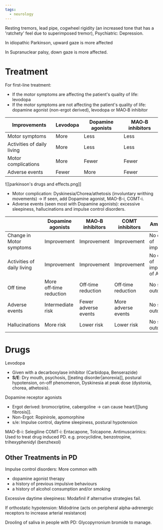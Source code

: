 ```yaml
---
tags:
  - neurology
---
```

Resting tremors, lead pipe, cogwheel rigidity (an increased tone that has a 'ratchety' feel due to superimposed tremor), Psychiatric: Depression.

In idiopathic Parkinson, upward gaze is more affected

In Supranuclear palsy, down gaze is more affected.

# Treatment
For first-line treatment:
- If the motor symptoms are affecting the patient's quality of life: levodopa
- If the motor symptoms are not affecting the patient's quality of life: dopamine agonist (non-ergot derived), levodopa or MAO‑B inhibitor

| Improvements               | Levodopa | Dopamine agonists | MAO‑B inhibitors |
| -------------------------- | -------- | ----------------- | ---------------- |
| Motor symptoms             | More     | Less              | Less             |
| Activities of daily living | More     | Less              | Less             |
| Motor complications        | More     | Fewer             | Fewer            |
| Adverse events             | Fewer    | More              | Fewer            |
![[parkinson's drugs and effects.png]]
- Motor complication: Dyskinesia/Chorea/athetosis (involuntary writhing movements) -> If seen, add Dopamine agonist, MAO-B-i, COMT-i.
- Adverse events (seen most with Dopamine agonists): excessive sleepiness, hallucinations and impulse control disorders.

|                            | Dopamine agonists       | MAO‑B inhibitors     | COMT inhibitors     | Amantadine                         |
| -------------------------- | ----------------------- | -------------------- | ------------------- | ---------------------------------- |
| Change in Motor symptoms   | Improvement             | Improvement          | Improvement         | No evidence of improvement         |
| Activities of daily living | Improvement             | Improvement          | Improvement         | No evidence of improvement of ADLS |
| Off time                   | More off‑time reduction | Off‑time reduction   | Off‑time reduction  | No such outcome                    |
| Adverse events             | Intermediate risk       | Fewer adverse events | More adverse events | No such outcome                    |
| Hallucinations             | More risk               | Lower risk           | Lower risk          | No such outcome                    |

# Drugs
Levodopa
- Given with a decarboxylase inhibitor (Carbidopa, Benserazide)
- **S/E**: Dry mouth, psychosis, [[eating disorder|anorexia]], postural hypotension, on-off phenomenon, Dyskinesia at peak dose (dystonia, chorea, athetosis).

Dopamine receptor agonists
- Ergot derived: bromocriptine, cabergoline -> can cause heart/[[lung fibrosis]].
- Non-Ergot: Ropinirole, apomorphine
- s/e: Impulse control, daytime sleepiness, postural hypotension

MAO-B-i: Selegiline
COMT-i: Entacapone, Tolcapone.
Antimuscarinics: Used to treat drug induced PD. e.g. procyclidine, benzotropine, trihexyphenidyl (benzhexol)

## Other Treatments in PD
Impulse control disorders: More common with
- dopamine agonist therapy
- a history of previous impulsive behaviours
- a history of alcohol consumption and/or smoking

Excessive daytime sleepiness: Modafinil if alternative strategies fail.

If orthostatic hypotension: Midodrine (acts on peripheral alpha-adrenergic receptors to increase arterial resistance)

Drooling of saliva in people with PD: Glycopyrronium bromide to manage. 